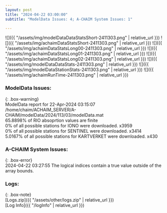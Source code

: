 ```yaml
---
layout: post
title: "2024-04-22 03:00:00"
subtitle: "ModelData Issues: 4; A-CHAIM System Issues: 1"

---
```


![]({{ "/assets/img/modelDataDataStatsShort-2411303.png" | relative_url }})
![]({{ "/assets/img/achaimDataStatsShort-2411303.png" | relative_url }})
![]({{ "/assets/img/achaimDataStatsLong00-2411303.png" | relative_url }})
![]({{ "/assets/img/achaimDataStatsLong01-2411303.png" | relative_url }})
![]({{ "/assets/img/achaimDataStatsLong02-2411303.png" | relative_url }})
![]({{ "/assets/img/modelDataDataStats-2411303.png" | relative_url }})
![]({{ "/assets/img/modelDataStationStats-2411303.png" | relative_url }})
![]({{ "/assets/img/achaimRunTime-2411303.png" | relative_url }})


### ModelData Issues:  
  
{: .box-warning}  
 ModelData report for 22-Apr-2024 03:15:07   
 /home/chaim/ACHAIM_SERVER/A-CHAIM/modelData/2024/113/03/modelData.mat   
 65.8898% of RIO absoprtion values are finite   
 0% of all possible stations for IONO were downloaded. x3959   
 0% of all possible stations for SENTINEL were downloaded. x3414   
 5.0167% of all possible stations for KARTVERKET were downloaded. x430   
  
### A-CHAIM System Issues:  
  
{: .box-error}  
2024-04-22 03:27:55 The logical indices contain a true value outside of the array bounds.  

### Logs:  
  
{: .box-note}  
[Logs.zip]({{ "/assets/other/logs.zip" | relative_url }})  
[Log Info]({{ "/logInfo" | relative_url }})  

